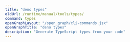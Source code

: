 ```yaml
---
title: "deno types"
oldUrl: /runtime/manual/tools/types/
command: types
openGraphLayout: "/open_graph/cli-commands.jsx"
openGraphTitle: "deno types"
description: "Generate TypeScript types from your code"
---
```

